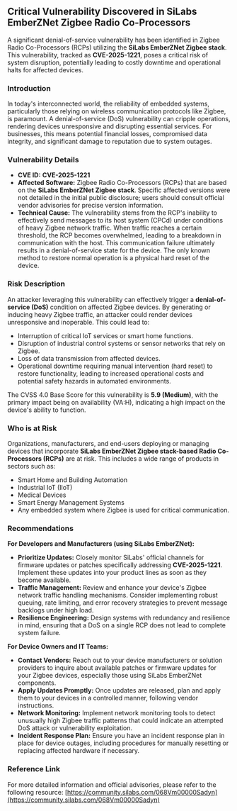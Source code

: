 ## Critical Vulnerability Discovered in SiLabs EmberZNet Zigbee Radio Co-Processors

A significant denial-of-service vulnerability has been identified in Zigbee Radio Co-Processors (RCPs) utilizing the **SiLabs EmberZNet Zigbee stack**. This vulnerability, tracked as **CVE-2025-1221**, poses a critical risk of system disruption, potentially leading to costly downtime and operational halts for affected devices.

### Introduction
In today's interconnected world, the reliability of embedded systems, particularly those relying on wireless communication protocols like Zigbee, is paramount. A denial-of-service (DoS) vulnerability can cripple operations, rendering devices unresponsive and disrupting essential services. For businesses, this means potential financial losses, compromised data integrity, and significant damage to reputation due to system outages.

### Vulnerability Details
*   **CVE ID:** **CVE-2025-1221**
*   **Affected Software:** Zigbee Radio Co-Processors (RCPs) that are based on the **SiLabs EmberZNet Zigbee stack**. Specific affected versions were not detailed in the initial public disclosure; users should consult official vendor advisories for precise version information.
*   **Technical Cause:** The vulnerability stems from the RCP's inability to effectively send messages to its host system (CPCd) under conditions of heavy Zigbee network traffic. When traffic reaches a certain threshold, the RCP becomes overwhelmed, leading to a breakdown in communication with the host. This communication failure ultimately results in a denial-of-service state for the device. The only known method to restore normal operation is a physical hard reset of the device.

### Risk Description
An attacker leveraging this vulnerability can effectively trigger a **denial-of-service (DoS)** condition on affected Zigbee devices. By generating or inducing heavy Zigbee traffic, an attacker could render devices unresponsive and inoperable. This could lead to:
*   Interruption of critical IoT services or smart home functions.
*   Disruption of industrial control systems or sensor networks that rely on Zigbee.
*   Loss of data transmission from affected devices.
*   Operational downtime requiring manual intervention (hard reset) to restore functionality, leading to increased operational costs and potential safety hazards in automated environments.

The CVSS 4.0 Base Score for this vulnerability is **5.9 (Medium)**, with the primary impact being on availability (VA:H), indicating a high impact on the device's ability to function.

### Who is at Risk
Organizations, manufacturers, and end-users deploying or managing devices that incorporate **SiLabs EmberZNet Zigbee stack-based Radio Co-Processors (RCPs)** are at risk. This includes a wide range of products in sectors such as:
*   Smart Home and Building Automation
*   Industrial IoT (IIoT)
*   Medical Devices
*   Smart Energy Management Systems
*   Any embedded system where Zigbee is used for critical communication.

### Recommendations

**For Developers and Manufacturers (using SiLabs EmberZNet):**
*   **Prioritize Updates:** Closely monitor SiLabs' official channels for firmware updates or patches specifically addressing **CVE-2025-1221**. Implement these updates into your product lines as soon as they become available.
*   **Traffic Management:** Review and enhance your device's Zigbee network traffic handling mechanisms. Consider implementing robust queuing, rate limiting, and error recovery strategies to prevent message backlogs under high load.
*   **Resilience Engineering:** Design systems with redundancy and resilience in mind, ensuring that a DoS on a single RCP does not lead to complete system failure.

**For Device Owners and IT Teams:**
*   **Contact Vendors:** Reach out to your device manufacturers or solution providers to inquire about available patches or firmware updates for your Zigbee devices, especially those using SiLabs EmberZNet components.
*   **Apply Updates Promptly:** Once updates are released, plan and apply them to your devices in a controlled manner, following vendor instructions.
*   **Network Monitoring:** Implement network monitoring tools to detect unusually high Zigbee traffic patterns that could indicate an attempted DoS attack or vulnerability exploitation.
*   **Incident Response Plan:** Ensure you have an incident response plan in place for device outages, including procedures for manually resetting or replacing affected hardware if necessary.

### Reference Link
For more detailed information and official advisories, please refer to the following resource:
[https://community.silabs.com/068Vm00000Sadyn](https://community.silabs.com/068Vm00000Sadyn)